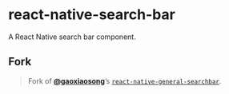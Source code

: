 # react-native-search-bar

A React Native search bar component.

## Fork

> Fork of [**@gaoxiaosong**](https://github.com/gaoxiaosong)’s
> [`react-native-general-searchbar`](https://github.com/gaoxiaosong/react-native-general-searchbar).
